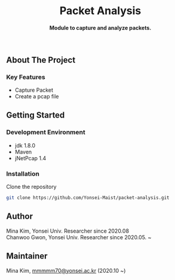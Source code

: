 <!-- PROJECT LOGO -->
<br/>
<p align="center">
  <h1 align="center"> Packet Analysis </h3>
  <h4 align="center">
    Module to capture and analyze packets.
  </h4>
</p>
<br/>

<!-- ABOUT THE PROJECT -->
## About The Project

### Key Features
- Capture Packet
- Create a pcap file

<!-- GETTING STARTED -->
## Getting Started

### Development Environment
- jdk 1.8.0
- Maven
- jNetPcap 1.4

### Installation
Clone the repository
```sh
git clone https://github.com/Yonsei-Maist/packet-analysis.git
```

<!-- AUTHOR -->
## Author
Mina Kim, Yonsei Univ. Researcher since 2020.08  
Chanwoo Gwon, Yonsei Univ. Researcher since 2020.05. ~  

<!-- MAINTAINER -->
## Maintainer
Mina Kim, mmmmm70@yonsei.ac.kr (2020.10 ~)
